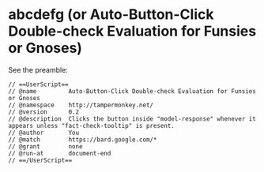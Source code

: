 # abcdefg (or Auto-Button-Click Double-check Evaluation for Funsies or Gnoses)

See the preamble:

```
// ==UserScript==
// @name         Auto-Button-Click Double-check Evaluation for Funsies or Gnoses
// @namespace    http://tampermonkey.net/
// @version      0.2
// @description  Clicks the button inside "model-response" whenever it appears unless "fact-check-tooltip" is present.
// @author       You
// @match        https://bard.google.com/*
// @grant        none
// @run-at       document-end
// ==/UserScript==
```

